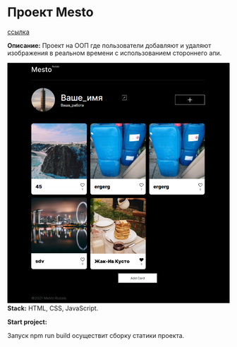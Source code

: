 # Проект Mesto
[ссылка](https://interind.github.io/mesto/index.html)

**Описание:**
Проект на ООП где пользователи добавляют и удаляют изображения в реальном времени с использованием стороннего апи.

![My image](./src/images/Screenshot.png)
**Stack:**
HTML,
CSS,
JavaScript.

**Start project:**

Запуск npm run build  осуществит сборку статики проекта.
